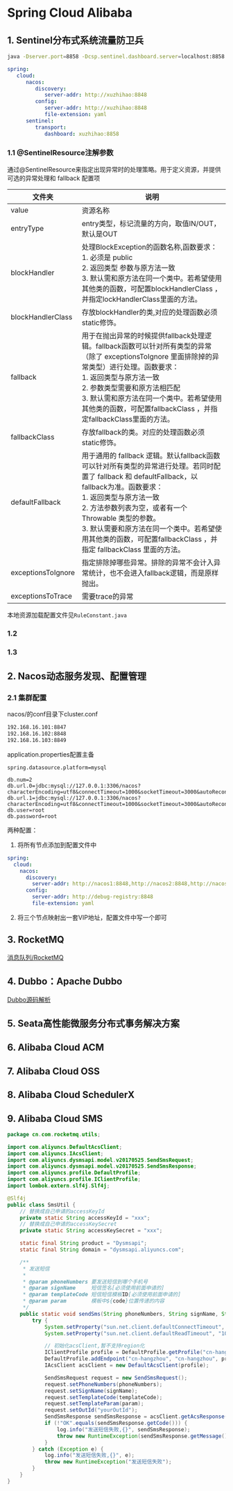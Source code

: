 # Spring Cloud Alibaba

## 1. Sentinel分布式系统流量防卫兵

```bash
java -Dserver.port=8858 -Dcsp.sentinel.dashboard.server=localhost:8858 -Dproject.name=sentinel-dashboard -jar sentinel-dashboard-1.7.0.jar
```

```yml
spring:
   cloud:
      nacos:
         discovery:
            server-addr: http://xuzhihao:8848
         config:
            server-addr: http://xuzhihao:8848
            file-extension: yaml
      sentinel:
         transport:
            dashboard: xuzhihao:8858
```

### 1.1 @SentinelResource注解参数

通过@SentinelResource来指定出现异常时的处理策略。用于定义资源，并提供可选的异常处理和 fallback 配置项

| 文件夹| 说明 | 
| ----- | ----- | 
| value | 资源名称 |
| entryType | entry类型，标记流量的方向，取值IN/OUT，默认是OUT |
| blockHandler | 处理BlockException的函数名称,函数要求：<br>1. 必须是 public<br>2. 返回类型 参数与原方法一致<br>3. 默认需和原方法在同一个类中。若希望使用其他类的函数，可配置blockHandlerClass ，并指定lockHandlerClass里面的方法。 |
| blockHandlerClass | 存放blockHandler的类,对应的处理函数必须static修饰。 | 
| fallback | 用于在抛出异常的时候提供fallback处理逻辑。fallback函数可以针对所有类型的异常（除了 exceptionsToIgnore 里面排除掉的异常类型）进行处理。函数要求：<br>1. 返回类型与原方法一致<br>2. 参数类型需要和原方法相匹配<br>3. 默认需和原方法在同一个类中。若希望使用其他类的函数，可配置fallbackClass ，并指定fallbackClass里面的方法。 | 
| fallbackClass | 存放fallback的类。对应的处理函数必须static修饰。 | 
| defaultFallback | 用于通用的 fallback 逻辑。默认fallback函数可以针对所有类型的异常进行处理。若同时配置了 fallback 和 defaultFallback，以fallback为准。函数要求：<br>1. 返回类型与原方法一致<br>2. 方法参数列表为空，或者有一个 Throwable 类型的参数。<br>3. 默认需要和原方法在同一个类中。若希望使用其他类的函数，可配置fallbackClass ，并指定 fallbackClass 里面的方法。 | 
| exceptionsToIgnore | 指定排除掉哪些异常。排除的异常不会计入异常统计，也不会进入fallback逻辑，而是原样抛出。 | 
| exceptionsToTrace | 需要trace的异常 | 

本地资源加载配置文件见`RuleConstant.java`

### 1.2 

### 1.3 


## 2. Nacos动态服务发现、配置管理

### 2.1 集群配置

nacos/的conf目录下cluster.conf

```xml
192.168.16.101:8847
192.168.16.102:8848
192.168.16.103:8849
```

application.properties配置主备
```properties
spring.datasource.platform=mysql

db.num=2
db.url.0=jdbc:mysql://127.0.0.1:3306/nacos?characterEncoding=utf8&connectTimeout=1000&socketTimeout=3000&autoReconnect=true&useUnicode=true&useSSL=false&serverTimezone=UTC
db.url.1=jdbc:mysql://127.0.0.1:3306/nacos?characterEncoding=utf8&connectTimeout=1000&socketTimeout=3000&autoReconnect=true&useUnicode=true&useSSL=false&serverTimezone=UTC
db.user=root
db.password=root
```

两种配置：

1. 将所有节点添加到配置文件中
```yml
spring:
  cloud:
    nacos:
      discovery:
        server-addr: http://nacos1:8848,http://nacos2:8848,http://nacos3:8848
      config:
        server-addr: http://debug-registry:8848
        file-extension: yaml
```

2. 将三个节点映射出一套VIP地址，配置文件中写一个即可


## 3. RocketMQ

[消息队列/RocketMQ](/share/distributed/mq?id=rocketmq)

## 4. Dubbo：Apache Dubbo

[Dubbo源码解析](/share/distributed/dubbo)


## 5. Seata高性能微服务分布式事务解决方案

## 6. Alibaba Cloud ACM

## 7. Alibaba Cloud OSS

## 8. Alibaba Cloud SchedulerX

## 9. Alibaba Cloud SMS

```java
package cn.com.rocketmq.utils;

import com.aliyuncs.DefaultAcsClient;
import com.aliyuncs.IAcsClient;
import com.aliyuncs.dysmsapi.model.v20170525.SendSmsRequest;
import com.aliyuncs.dysmsapi.model.v20170525.SendSmsResponse;
import com.aliyuncs.profile.DefaultProfile;
import com.aliyuncs.profile.IClientProfile;
import lombok.extern.slf4j.Slf4j;

@Slf4j
public class SmsUtil {
	// 替换成自己申请的accessKeyId
	private static String accessKeyId = "xxx";
	// 替换成自己申请的accessKeySecret
	private static String accessKeySecret = "xxx";

	static final String product = "Dysmsapi";
	static final String domain = "dysmsapi.aliyuncs.com";

	/**
	 * 发送短信
	 *
	 * @param phoneNumbers 要发送短信到哪个手机号
	 * @param signName     短信签名[必须使用前面申请的]
	 * @param templateCode 短信短信模板ID[必须使用前面申请的]
	 * @param param        模板中${code}位置传递的内容
	 */
	public static void sendSms(String phoneNumbers, String signName, String templateCode, String param) {
		try {
			System.setProperty("sun.net.client.defaultConnectTimeout", "10000");
			System.setProperty("sun.net.client.defaultReadTimeout", "10000");

			// 初始化acsClient,暂不支持region化
			IClientProfile profile = DefaultProfile.getProfile("cn-hangzhou", accessKeyId, accessKeySecret);
			DefaultProfile.addEndpoint("cn-hangzhou", "cn-hangzhou", product, domain);
			IAcsClient acsClient = new DefaultAcsClient(profile);

			SendSmsRequest request = new SendSmsRequest();
			request.setPhoneNumbers(phoneNumbers);
			request.setSignName(signName);
			request.setTemplateCode(templateCode);
			request.setTemplateParam(param);
			request.setOutId("yourOutId");
			SendSmsResponse sendSmsResponse = acsClient.getAcsResponse(request);
			if (!"OK".equals(sendSmsResponse.getCode())) {
				log.info("发送短信失败,{}", sendSmsResponse);
				throw new RuntimeException(sendSmsResponse.getMessage());
			}
		} catch (Exception e) {
			log.info("发送短信失败,{}", e);
			throw new RuntimeException("发送短信失败");
		}
	}
}
```
